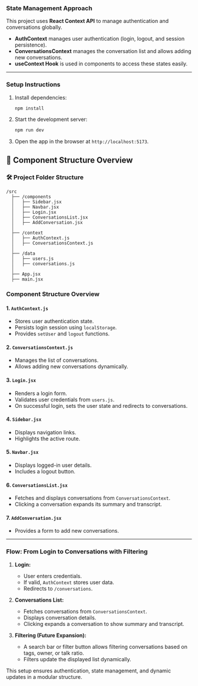 ### **State Management Approach**
This project uses **React Context API** to manage authentication and conversations globally.  

- **AuthContext** manages user authentication (login, logout, and session persistence).  
- **ConversationsContext** manages the conversation list and allows adding new conversations.  
- **useContext Hook** is used in components to access these states easily.  

---

### **Setup Instructions**
1. Install dependencies:  
   ```bash
   npm install
   ```
2. Start the development server:  
   ```bash
   npm run dev
   ```
3. Open the app in the browser at `http://localhost:5173`.

## **📌 Component Structure Overview**
### **🛠 Project Folder Structure**
```
/src
  ├── /components
  │   ├── Sidebar.jsx
  │   ├── Navbar.jsx
  │   ├── Login.jsx
  │   ├── ConversationsList.jsx
  │   ├── AddConversation.jsx
  │
  ├── /context
  │   ├── AuthContext.js
  │   ├── ConversationsContext.js
  │
  ├── /data
  │   ├── users.js
  │   ├── conversations.js
  │
  ├── App.jsx
  ├── main.jsx
```
### **Component Structure Overview**
#### **1. `AuthContext.js`**
- Stores user authentication state.
- Persists login session using `localStorage`.
- Provides `setUser` and `logout` functions.

#### **2. `ConversationsContext.js`**
- Manages the list of conversations.
- Allows adding new conversations dynamically.

#### **3. `Login.jsx`**
- Renders a login form.
- Validates user credentials from `users.js`.
- On successful login, sets the user state and redirects to conversations.

#### **4. `Sidebar.jsx`**
- Displays navigation links.
- Highlights the active route.

#### **5. `Navbar.jsx`**
- Displays logged-in user details.
- Includes a logout button.

#### **6. `ConversationsList.jsx`**
- Fetches and displays conversations from `ConversationsContext`.
- Clicking a conversation expands its summary and transcript.

#### **7. `AddConversation.jsx`**
- Provides a form to add new conversations.

---

### **Flow: From Login to Conversations with Filtering**
1. **Login:**  
   - User enters credentials.  
   - If valid, `AuthContext` stores user data.  
   - Redirects to `/conversations`.

2. **Conversations List:**  
   - Fetches conversations from `ConversationsContext`.  
   - Displays conversation details.  
   - Clicking expands a conversation to show summary and transcript.

3. **Filtering (Future Expansion):**  
   - A search bar or filter button allows filtering conversations based on tags, owner, or talk ratio.  
   - Filters update the displayed list dynamically.

This setup ensures authentication, state management, and dynamic updates in a modular structure.